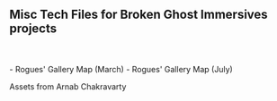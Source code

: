 ##  Misc Tech Files for Broken Ghost Immersives projects
<br>
<br>
- Rogues' Gallery Map (March)
- Rogues' Gallery Map (July)


Assets from Arnab Chakravarty
